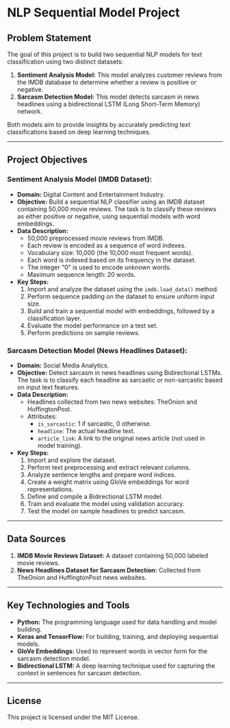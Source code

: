 
# NLP Sequential Model Project

## Problem Statement
The goal of this project is to build two sequential NLP models for text classification using two distinct datasets:

1. **Sentiment Analysis Model:** This model analyzes customer reviews from the IMDB database to determine whether a review is positive or negative.
2. **Sarcasm Detection Model:** This model detects sarcasm in news headlines using a bidirectional LSTM (Long Short-Term Memory) network.

Both models aim to provide insights by accurately predicting text classifications based on deep learning techniques.

---

## Project Objectives

### Sentiment Analysis Model (IMDB Dataset):
- **Domain:** Digital Content and Entertainment Industry.
- **Objective:** Build a sequential NLP classifier using an IMDB dataset containing 50,000 movie reviews. The task is to classify these reviews as either positive or negative, using sequential models with word embeddings.
- **Data Description:**
  - 50,000 preprocessed movie reviews from IMDB.
  - Each review is encoded as a sequence of word indexes.
  - Vocabulary size: 10,000 (the 10,000 most frequent words).
  - Each word is indexed based on its frequency in the dataset.
  - The integer "0" is used to encode unknown words.
  - Maximum sequence length: 20 words.
- **Key Steps:**
  1. Import and analyze the dataset using the `imdb.load_data()` method.
  2. Perform sequence padding on the dataset to ensure uniform input size.
  3. Build and train a sequential model with embeddings, followed by a classification layer.
  4. Evaluate the model performance on a test set.
  5. Perform predictions on sample reviews.

### Sarcasm Detection Model (News Headlines Dataset):
- **Domain:** Social Media Analytics.
- **Objective:** Detect sarcasm in news headlines using Bidirectional LSTMs. The task is to classify each headline as sarcastic or non-sarcastic based on input text features.
- **Data Description:**
  - Headlines collected from two news websites: TheOnion and HuffingtonPost.
  - Attributes:
    - `is_sarcastic`: 1 if sarcastic, 0 otherwise.
    - `headline`: The actual headline text.
    - `article_link`: A link to the original news article (not used in model training).
- **Key Steps:**
  1. Import and explore the dataset.
  2. Perform text preprocessing and extract relevant columns.
  3. Analyze sentence lengths and prepare word indices.
  4. Create a weight matrix using GloVe embeddings for word representations.
  5. Define and compile a Bidirectional LSTM model.
  6. Train and evaluate the model using validation accuracy.
  7. Test the model on sample headlines to predict sarcasm.

---

## Data Sources
1. **IMDB Movie Reviews Dataset:** A dataset containing 50,000 labeled movie reviews.
2. **News Headlines Dataset for Sarcasm Detection:** Collected from TheOnion and HuffingtonPost news websites.

---

## Key Technologies and Tools
- **Python:** The programming language used for data handling and model building.
- **Keras and TensorFlow:** For building, training, and deploying sequential models.
- **GloVe Embeddings:** Used to represent words in vector form for the sarcasm detection model.
- **Bidirectional LSTM:** A deep learning technique used for capturing the context in sentences for sarcasm detection.

---

## License
This project is licensed under the MIT License.
